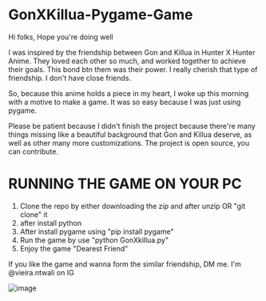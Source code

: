 ﻿# GonXKillua-Pygame-Game


Hi folks, Hope you're doing well

I was inspired by the friendship between Gon and Killua in Hunter X Hunter Anime. 
They loved each other so much, and worked together to achieve their goals. This bond btn them was their power. 
I really cherish that type of friendship. I don't have close friends.

So, because this anime holds a piece in my heart, I woke up this morning with a motive to make a game.
It was so easy because I was just using pygame. 

Please be patient because I didn't finish the project because there're many things missing like a beautiful background that Gon and Killua deserve, as well as other many more customizations.
The project is open source, you can contribute.



# RUNNING THE GAME ON YOUR PC

1.  Clone the repo by either downloading the zip and after unzip OR "git clone" it
2.  after install python
3.  After install pygame using "pip install pygame"
4.  Run the game by use "python GonXkillua.py"
5.  Enjoy the game "Dearest Friend"

If you like the game and wanna form the similar friendship, DM me. I'm @vieira.ntwali on IG

![image](https://github.com/user-attachments/assets/630b42a8-9f08-4382-8ef4-72a26a6e536f)

